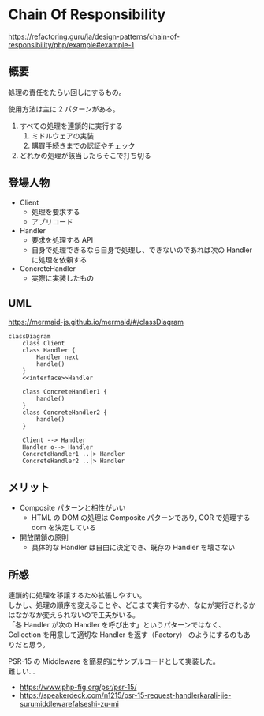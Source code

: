 
# Chain Of Responsibility

https://refactoring.guru/ja/design-patterns/chain-of-responsibility/php/example#example-1


## 概要

処理の責任をたらい回しにするもの。

使用方法は主に 2 パターンがある。

1. すべての処理を連鎖的に実行する
   1. ミドルウェアの実装
   1. 購買手続きまでの認証やチェック
1. どれかの処理が該当したらそこで打ち切る

## 登場人物

- Client
  - 処理を要求する
  - アプリコード
- Handler
  - 要求を処理する API
  - 自身で処理できるなら自身で処理し、できないのであれば次の Handler に処理を依頼する
- ConcreteHandler
  - 実際に実装したもの

## UML

https://mermaid-js.github.io/mermaid/#/classDiagram

```mermaid
classDiagram
    class Client
    class Handler {
        Handler next
        handle()
    }
    <<interface>>Handler

    class ConcreteHandler1 {
        handle()
    }
    class ConcreteHandler2 {
        handle()
    }

    Client --> Handler
    Handler o--> Handler
    ConcreteHandler1 ..|> Handler
    ConcreteHandler2 ..|> Handler
```

## メリット

- Composite パターンと相性がいい
  - HTML の DOM の処理は Composite パターンであり, COR で処理する dom を決定している
- 開放閉鎖の原則
  - 具体的な Handler は自由に決定でき、既存の Handler を壊さない

## 所感

連鎖的に処理を移譲するため拡張しやすい。    
しかし、処理の順序を変えることや、どこまで実行するか、なにが実行されるかはなかなか変えられないので工夫がいる。   
「各 Handler が次の Handler を呼び出す」というパターンではなく、 Collection を用意して適切な Handler を返す（Factory） のようにするのもありだと思う。

PSR-15 の Middleware を簡易的にサンプルコードとして実装した。    
難しい...

- https://www.php-fig.org/psr/psr-15/
- https://speakerdeck.com/n1215/psr-15-request-handlerkarali-jie-surumiddlewarefalseshi-zu-mi
